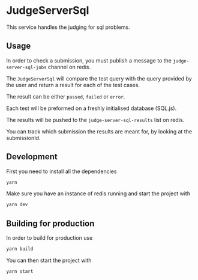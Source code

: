 # JudgeServerSql

This service handles the judging for sql problems.

## Usage

In order to check a submission, you must publish a message to the `judge-server-sql-jobs` channel on redis.

The `JudgeServerSql` will compare the test query with the query provided by the user and return a result for each of the test cases.

The result can be either `passed`, `failed` or `error`.

Each test will be preformed on a freshly initialised database (SQL.js).

The results will be pushed to the `judge-server-sql-results` list on redis.

You can track which submission the results are meant for, by looking at the submissionId.

## Development

First you need to install all the dependencies

```sh
yarn
```

Make sure you have an instance of redis running and start the project with

```sh
yarn dev
```

## Building for production

In order to build for production use

```sh
yarn build
```

You can then start the project with

```sh
yarn start
```